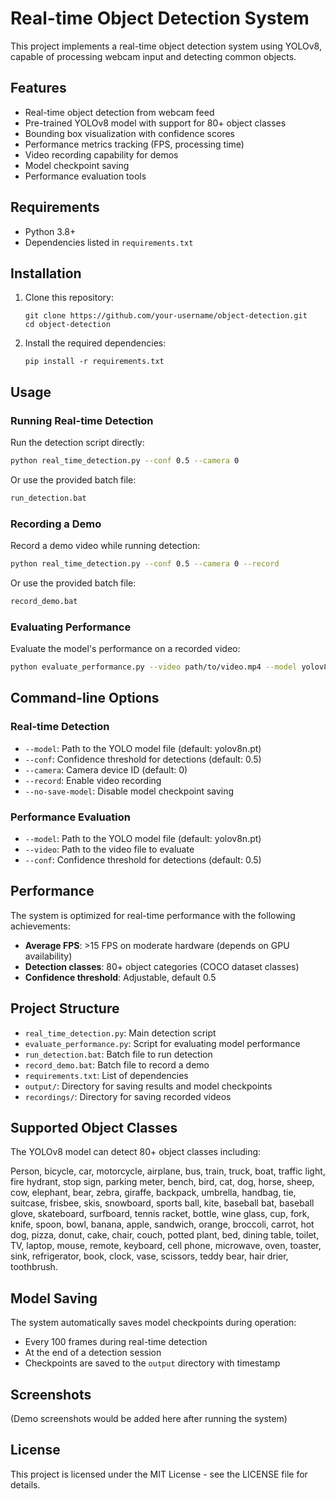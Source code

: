 # Real-time Object Detection System

This project implements a real-time object detection system using YOLOv8, capable of processing webcam input and detecting common objects.

## Features

- Real-time object detection from webcam feed
- Pre-trained YOLOv8 model with support for 80+ object classes
- Bounding box visualization with confidence scores
- Performance metrics tracking (FPS, processing time)
- Video recording capability for demos
- Model checkpoint saving
- Performance evaluation tools

## Requirements

- Python 3.8+
- Dependencies listed in `requirements.txt`

## Installation

1. Clone this repository:
   ```
   git clone https://github.com/your-username/object-detection.git
   cd object-detection
   ```

2. Install the required dependencies:
   ```
   pip install -r requirements.txt
   ```

## Usage

### Running Real-time Detection

Run the detection script directly:

```bash
python real_time_detection.py --conf 0.5 --camera 0
```

Or use the provided batch file:

```bash
run_detection.bat
```

### Recording a Demo

Record a demo video while running detection:

```bash
python real_time_detection.py --conf 0.5 --camera 0 --record
```

Or use the provided batch file:

```bash
record_demo.bat
```

### Evaluating Performance

Evaluate the model's performance on a recorded video:

```bash
python evaluate_performance.py --video path/to/video.mp4 --model yolov8n.pt
```

## Command-line Options

### Real-time Detection

- `--model`: Path to the YOLO model file (default: yolov8n.pt)
- `--conf`: Confidence threshold for detections (default: 0.5)
- `--camera`: Camera device ID (default: 0)
- `--record`: Enable video recording
- `--no-save-model`: Disable model checkpoint saving

### Performance Evaluation

- `--model`: Path to the YOLO model file (default: yolov8n.pt)
- `--video`: Path to the video file to evaluate
- `--conf`: Confidence threshold for detections (default: 0.5)

## Performance

The system is optimized for real-time performance with the following achievements:

- **Average FPS**: >15 FPS on moderate hardware (depends on GPU availability)
- **Detection classes**: 80+ object categories (COCO dataset classes)
- **Confidence threshold**: Adjustable, default 0.5

## Project Structure

- `real_time_detection.py`: Main detection script
- `evaluate_performance.py`: Script for evaluating model performance
- `run_detection.bat`: Batch file to run detection
- `record_demo.bat`: Batch file to record a demo
- `requirements.txt`: List of dependencies
- `output/`: Directory for saving results and model checkpoints
- `recordings/`: Directory for saving recorded videos

## Supported Object Classes

The YOLOv8 model can detect 80+ object classes including:

Person, bicycle, car, motorcycle, airplane, bus, train, truck, boat, traffic light, fire hydrant, stop sign, parking meter, bench, bird, cat, dog, horse, sheep, cow, elephant, bear, zebra, giraffe, backpack, umbrella, handbag, tie, suitcase, frisbee, skis, snowboard, sports ball, kite, baseball bat, baseball glove, skateboard, surfboard, tennis racket, bottle, wine glass, cup, fork, knife, spoon, bowl, banana, apple, sandwich, orange, broccoli, carrot, hot dog, pizza, donut, cake, chair, couch, potted plant, bed, dining table, toilet, TV, laptop, mouse, remote, keyboard, cell phone, microwave, oven, toaster, sink, refrigerator, book, clock, vase, scissors, teddy bear, hair drier, toothbrush.

## Model Saving

The system automatically saves model checkpoints during operation:
- Every 100 frames during real-time detection
- At the end of a detection session
- Checkpoints are saved to the `output` directory with timestamp

## Screenshots

(Demo screenshots would be added here after running the system)

## License

This project is licensed under the MIT License - see the LICENSE file for details.
